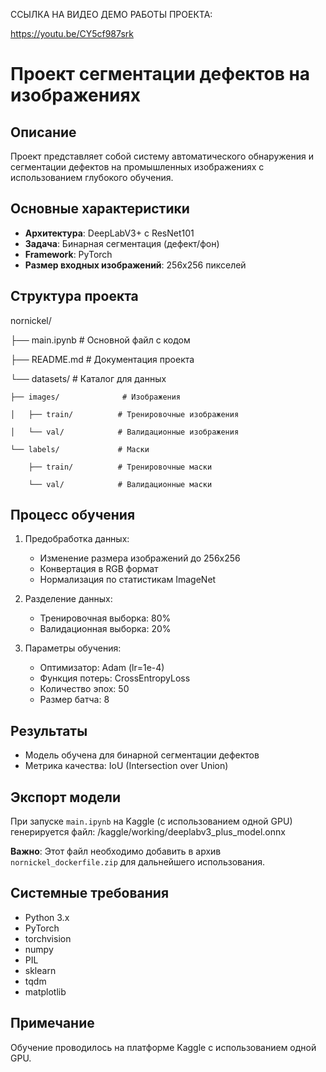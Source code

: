ССЫЛКА НА ВИДЕО ДЕМО РАБОТЫ ПРОЕКТА:

https://youtu.be/CY5cf987srk



# Проект сегментации дефектов на изображениях

## Описание
Проект представляет собой систему автоматического обнаружения и сегментации дефектов на промышленных изображениях с использованием глубокого обучения.

## Основные характеристики
- **Архитектура**: DeepLabV3+ с ResNet101
- **Задача**: Бинарная сегментация (дефект/фон)
- **Framework**: PyTorch
- **Размер входных изображений**: 256x256 пикселей


## Структура проекта
nornickel/

├── main.ipynb                # Основной файл с кодом

├── README.md                 # Документация проекта

└── datasets/                 # Каталог для данных

    ├── images/              # Изображения

    │   ├── train/          # Тренировочные изображения

    │   └── val/            # Валидационные изображения

    └── labels/             # Маски

        ├── train/          # Тренировочные маски
        
        └── val/            # Валидационные маски


## Процесс обучения
1. Предобработка данных:
   - Изменение размера изображений до 256x256
   - Конвертация в RGB формат
   - Нормализация по статистикам ImageNet

2. Разделение данных:
   - Тренировочная выборка: 80%
   - Валидационная выборка: 20%

3. Параметры обучения:
   - Оптимизатор: Adam (lr=1e-4)
   - Функция потерь: CrossEntropyLoss
   - Количество эпох: 50
   - Размер батча: 8

## Результаты
- Модель обучена для бинарной сегментации дефектов
- Метрика качества: IoU (Intersection over Union)

## Экспорт модели
При запуске `main.ipynb` на Kaggle (с использованием одной GPU) генерируется файл:
/kaggle/working/deeplabv3_plus_model.onnx


**Важно**: Этот файл необходимо добавить в архив `nornickel_dockerfile.zip` для дальнейшего использования.

## Системные требования
- Python 3.x
- PyTorch
- torchvision
- numpy
- PIL
- sklearn
- tqdm
- matplotlib

## Примечание
Обучение проводилось на платформе Kaggle с использованием одной GPU.

